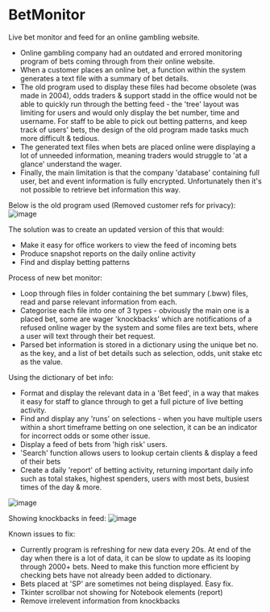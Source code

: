 # BetMonitor
Live bet monitor and feed for an online gambling website.

- Online gambling company had an outdated and errored monitoring program of bets coming through from their online website. 
- When a customer places an online bet, a function within the system generates a text file with a summary of bet details.
- The old program used to display these files had become obsolete (was made in 2004), odds traders & support stadd in the office would not be able to quickly run through the betting feed - the 'tree' layout was limiting for users and would only display the bet number, time and username. For staff to be able to pick out betting patterns, and keep track of users' bets, the design of the old program made tasks much more difficult & tedious.
- The generated text files when bets are placed online were displaying a lot of unneeded information, meaning traders would struggle to 'at a glance' understand the wager.
- Finally, the main limitation is that the company 'database' containing full user, bet and event information is fully encrypted. Unfortunately then it's not possible to retrieve bet information this way. 


Below is the old program used (Removed customer refs for privacy):
![image](https://github.com/sambanks5/BetMonitor/assets/121309218/cd0dfb2b-7c0c-4017-906b-2d22b1f1b211)

The solution was to create an updated version of this that would:
- Make it easy for office workers to view the feed of incoming bets
- Produce snapshot reports on the daily online activity
- Find and display betting patterns

Process of new bet monitor:
- Loop through files in folder containing the bet summary (.bww) files, read and parse relevant information from each.
- Categorise each file into one of 3 types - obviously the main one is a placed bet, some are wager 'knockbacks' which are notifications of a refused online wager by the system and some files are text bets, where a user will text through their bet request. 
- Parsed bet information is stored in a dictionary using the unique bet no. as the key, and a list of bet details such as selection, odds, unit stake etc as the value.

Using the dictionary of bet info:
- Format and display the relevant data in a 'Bet feed', in a way that makes it easy for staff to glance through to get a full picture of live betting activity.
- Find and display any 'runs' on selections - when you have multiple users within a short timeframe betting on one selection, it can be an indicator for incorrect odds or some other issue.
- Display a feed of bets from 'high risk' users.
- 'Search' function allows users to lookup certain clients & display a feed of their bets
- Create a daily 'report' of betting activity, returning important daily info such as total stakes, highest spenders, users with most bets, busiest times of the day & more. 

![image](https://github.com/sambanks5/BetMonitor/assets/121309218/1521fb89-6bce-443d-bc13-7cc165d7b3e9)

Showing knockbacks in feed:
![image](https://github.com/sambanks5/BetMonitor/assets/121309218/d0d935e2-f6c5-4571-a57e-0e2b7965b755)


Known issues to fix:
- Currently program is refreshing for new data every 20s. At end of the day when there is a lot of data, it can be slow to update as its looping through 2000+ bets. Need to make this function more efficient by checking bets have not already been added to dictionary.
- Bets placed at 'SP' are sometimes not being displayed. Easy fix.
- Tkinter scrollbar not showing for Notebook elements (report)
- Remove irrelevent information from knockbacks
